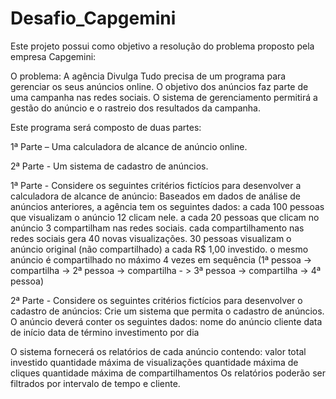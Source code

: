 # Desafio_Capgemini

Este projeto possui como objetivo a resolução do problema proposto pela empresa Capgemini:

O problema: A agência Divulga Tudo precisa de um programa para gerenciar os seus anúncios online. O objetivo dos anúncios faz parte de uma campanha nas redes sociais. O sistema de gerenciamento permitirá a gestão do anúncio e o rastreio dos resultados da campanha.

Este programa será composto de duas partes:

1ª Parte – Uma calculadora de alcance de anúncio online.

2ª Parte - Um sistema de cadastro de anúncios.

1ª Parte - Considere os seguintes critérios fictícios para desenvolver a calculadora de alcance de anúncio: Baseados em dados de análise de anúncios anteriores, a agência tem os seguintes dados: a cada 100 pessoas que visualizam o anúncio 12 clicam nele. a cada 20 pessoas que clicam no anúncio 3 compartilham nas redes sociais. cada compartilhamento nas redes sociais gera 40 novas visualizações. 30 pessoas visualizam o anúncio original (não compartilhado) a cada R$ 1,00 investido. o mesmo anúncio é compartilhado no máximo 4 vezes em sequência (1ª pessoa -> compartilha -> 2ª pessoa -> compartilha - > 3ª pessoa -> compartilha -> 4ª pessoa)

2ª Parte - Considere os seguintes critérios fictícios para desenvolver o cadastro de anúncios: Crie um sistema que permita o cadastro de anúncios. O anúncio deverá conter os seguintes dados: nome do anúncio cliente data de início data de término investimento por dia

O sistema fornecerá os relatórios de cada anúncio contendo: valor total investido quantidade máxima de visualizações quantidade máxima de cliques quantidade máxima de compartilhamentos Os relatórios poderão ser filtrados por intervalo de tempo e cliente.
